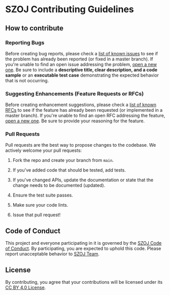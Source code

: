 # SZOJ Contributing Guidelines

## How to contribute

### Reporting Bugs

Before creating bug reports, please check a [list of known issues](https://github.com/szoj-dev/szoj/labels/bug) to see if the problem has already been reported (or fixed in a master branch). If you're unable to find an open issue addressing the problem, [open a new one](https://github.com/szoj-dev/szoj/issues/new/choose). Be sure to include a **descriptive title, clear description, and a code sample** or an **executable test case** demonstrating the expected behavior that is not occurring.

### Suggesting Enhancements (Feature Requests or RFCs)

Before creating enhancement suggestions, please check a [list of known RFCs](https://github.com/szoj-dev/szoj/labels/rfc) to see if the feature has already been requested (or implemented in a master branch). If you're unable to find an open RFC addressing the feature, [open a new one](https://github.com/szoj-dev/szoj/issues/new/choose). Be sure to provide your reasoning for the feature.

### Pull Requests

Pull requests are the best way to propose changes to the codebase. We actively welcome your pull requests:

1. Fork the repo and create your branch from `main`.

2. If you've added code that should be tested, add tests.

3. If you've changed APIs, update the documentation or state that the change needs to be documented (updated).

4. Ensure the test suite passes.

5. Make sure your code lints.

6. Issue that pull request!

## Code of Conduct

This project and everyone participating in it is governed by the [SZOJ Code of Conduct](CODE_OF_CONDUCT.md). By participating, you are expected to uphold this code. Please report unacceptable behavior to [SZOJ Team](mailto:shuzhouliu@qq.com).

## License

By contributing, you agree that your contributions will be licensed under its [CC BY 4.0 License](LICENSE).